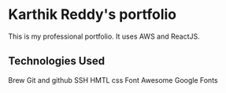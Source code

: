 # Karthik Reddy's portfolio

This is my professional portfolio. It uses AWS and ReactJS.

## Technologies Used

Brew
Git and github
SSH
HMTL
css
Font Awesome
Google Fonts
